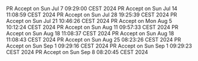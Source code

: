 PR Accept on Sun Jul  7 09:29:00 CEST 2024
PR Accept on Sun Jul 14 11:08:59 CEST 2024
PR Accept on Sun Jul 28 19:25:39 CEST 2024
PR Accept on Sun Jul 21 10:46:26 CEST 2024
PR Accept on Mon Aug  5 10:12:24 CEST 2024
PR Accept on Sun Aug 11 09:57:33 CEST 2024
PR Accept on Sun Aug 18 11:08:37 CEST 2024
PR Accept on Sun Aug 18 11:08:43 CEST 2024
PR Accept on Sun Aug 25 08:23:26 CEST 2024
PR Accept on Sun Sep  1 09:29:16 CEST 2024
PR Accept on Sun Sep  1 09:29:23 CEST 2024
PR Accept on Sun Sep  8 08:20:45 CEST 2024
